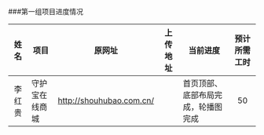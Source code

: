 ###第一组项目进度情况

| 姓名  | 项目 | 原网址 | 上传地址 | 当前进度 | 预计所需工时 |
| :-----:|-----| ---- |----|----|:----:|
| 李红贵 |守护宝在线商城| http://shouhubao.com.cn/ |    |首页顶部、底部布局完成，轮播图完成 |50|


